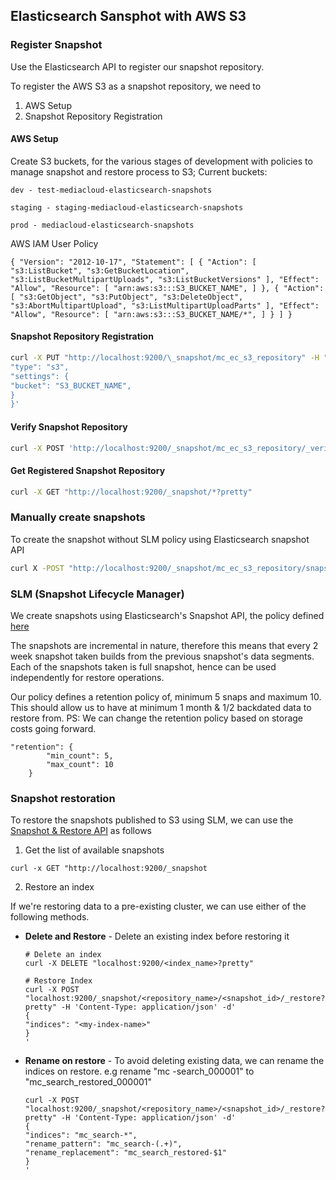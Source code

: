 ## Elasticsearch Sansphot with AWS S3

### Register Snapshot

Use the Elasticsearch API to register our snapshot repository.

To register the AWS S3 as a snapshot repository, we need to
  1. AWS Setup
  2. Snapshot Repository Registration

#### AWS Setup

Create S3 buckets, for the various stages of development with policies to manage snapshot and restore process to S3;
Current buckets:

   `dev - test-mediacloud-elasticsearch-snapshots`

   `staging - staging-mediacloud-elasticsearch-snapshots`

   `prod - mediacloud-elasticsearch-snapshots`

AWS IAM User Policy

`
{
    "Version": "2012-10-17",
    "Statement": [
        {
            "Action": [
                "s3:ListBucket",
                "s3:GetBucketLocation",
                "s3:ListBucketMultipartUploads",
                "s3:ListBucketVersions"
            ],
            "Effect": "Allow",
            "Resource": [
                "arn:aws:s3:::S3_BUCKET_NAME",
            ]
        },
        {
            "Action": [
                "s3:GetObject",
                "s3:PutObject",
                "s3:DeleteObject",
                "s3:AbortMultipartUpload",
                "s3:ListMultipartUploadParts"
            ],
            "Effect": "Allow",
            "Resource": [
                "arn:aws:s3:::S3_BUCKET_NAME/*",
            ]
        }
    ]
}
`

#### Snapshot Repository Registration

```sh
curl -X PUT "http://localhost:9200/\_snapshot/mc_ec_s3_repository" -H "Content-Type: application/json" -d '{
"type": "s3",
"settings": {
"bucket": "S3_BUCKET_NAME",
}
}'
```

#### Verify Snapshot Repository

``` sh
curl -X POST 'http://localhost:9200/_snapshot/mc_ec_s3_repository/_verify'

```

#### Get Registered Snapshot Repository

``` sh
curl -X GET "http://localhost:9200/_snapshot/*?pretty"

```

### Manually create snapshots

To create the snapshot without SLM policy using Elasticsearch snapshot API

```sh
curl X -POST "http://localhost:9200/_snapshot/mc_ec_s3_repository/snapshot_{now/d}?wait_for_completion=true"
```

### SLM (Snapshot Lifecycle Manager)

We create snapshots using Elasticsearch's Snapshot API, the policy defined [here](../../conf/elasticsearch/templates/bi_weekly_slm_policy.json)

The snapshots are incremental in nature, therefore this means that every 2 week snapshot taken builds from the previous snapshot's data segments. Each of the snapshots taken is full snapshot, hence can be used independently for restore operations.

Our policy defines a retention policy of, minimum 5 snaps and maximum 10. This should allow us to have at minimum 1 month & 1/2 backdated data to restore from.
PS: We can change the retention policy based on storage costs going forward.

```
"retention": {
        "min_count": 5,
        "max_count": 10
    }

```

### Snapshot restoration

To restore the snapshots published to S3 using SLM, we can use the [Snapshot & Restore API](https://www.elastic.co/guide/en/elasticsearch/reference/current/snapshots-restore-snapshot.html) as follows

1. Get the list of available snapshots

```
curl -x GET "http://localhost:9200/_snapshot
```

2. Restore an index

If we're restoring data to a pre-existing cluster, we can use either of the following methods.

* **Delete and Restore** - Delete an existing index before restoring it

    ```
    # Delete an index
    curl -X DELETE "localhost:9200/<index_name>?pretty"

    # Restore Index
    curl -X POST "localhost:9200/_snapshot/<repository_name>/<snapshot_id>/_restore?pretty" -H 'Content-Type: application/json' -d'
    {
    "indices": "<my-index-name>"
    }
    '
    ```

* **Rename on restore** - To avoid deleting existing data, we can rename the indices on restore. e.g rename "mc
-search_000001" to "mc_search_restored_000001"

    ```
    curl -X POST "localhost:9200/_snapshot/<repository_name>/<snapshot_id>/_restore?pretty" -H 'Content-Type: application/json' -d'
    {
    "indices": "mc_search-*",
    "rename_pattern": "mc_search-(.+)",
    "rename_replacement": "mc_search_restored-$1"
    }
    '

    ```
